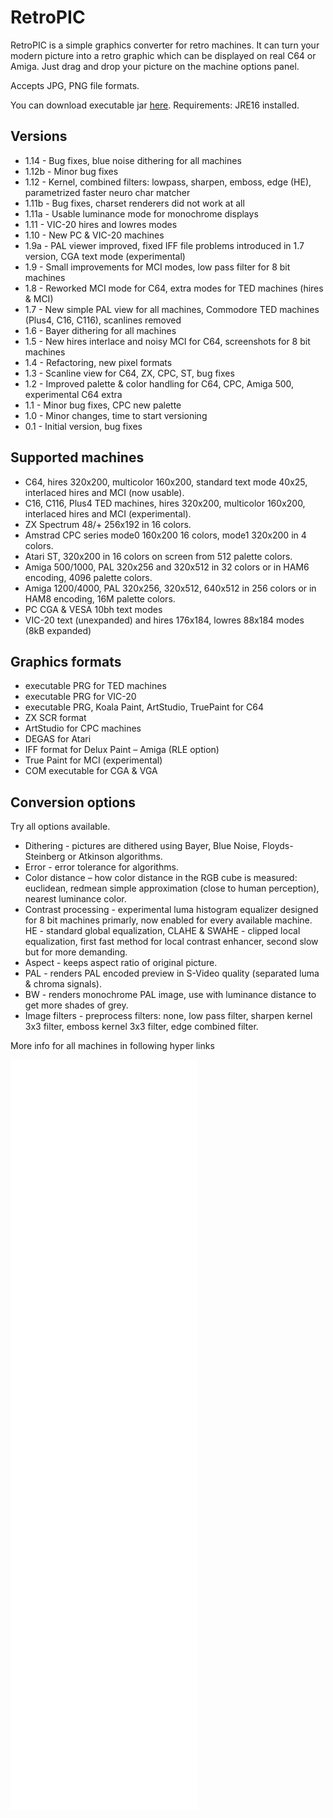 # RetroPIC

RetroPIC is a simple graphics converter for retro machines. It can turn your modern picture into a retro graphic which can be displayed on real C64 or Amiga. Just drag and drop your picture on the machine options panel.

Accepts JPG, PNG file formats.

You can download executable jar [here](retropic.jar).
Requirements: JRE16 installed.

## Versions

* 1.14  - Bug fixes, blue noise dithering for all machines
* 1.12b - Minor bug fixes
* 1.12  - Kernel, combined filters: lowpass, sharpen, emboss, edge (HE), parametrized faster neuro char matcher 
* 1.11b - Bug fixes, charset renderers did not work at all
* 1.11a - Usable luminance mode for monochrome displays
* 1.11  - VIC-20 hires and lowres modes
* 1.10  - New PC & VIC-20 machines
* 1.9a  - PAL viewer improved, fixed IFF file problems introduced in 1.7 version, CGA text mode (experimental) 
* 1.9   - Small improvements for MCI modes, low pass filter for 8 bit machines
* 1.8   - Reworked MCI mode for C64, extra modes for TED machines (hires & MCI)
* 1.7   - New simple PAL view for all machines, Commodore TED machines (Plus4, C16, C116), scanlines removed
* 1.6   - Bayer dithering for all machines
* 1.5   - New hires interlace and noisy MCI for C64, screenshots for 8 bit machines
* 1.4   - Refactoring, new pixel formats
* 1.3   - Scanline view for C64, ZX, CPC, ST, bug fixes
* 1.2   - Improved palette & color handling for C64, CPC, Amiga 500, experimental C64 extra 
* 1.1   - Minor bug fixes, CPC new palette
* 1.0   - Minor changes, time to start versioning
* 0.1   - Initial version, bug fixes

## Supported machines

* C64, hires 320x200, multicolor 160x200, standard text mode 40x25, interlaced hires and MCI (now usable).
* C16, C116, Plus4 TED machines, hires 320x200, multicolor 160x200, interlaced hires and MCI (experimental).
* ZX Spectrum 48/+ 256x192 in 16 colors.
* Amstrad CPC series mode0 160x200 16 colors, mode1 320x200 in 4 colors.
* Atari ST, 320x200 in 16 colors on screen from 512 palette colors.
* Amiga 500/1000, PAL 320x256 and 320x512 in 32 colors or in HAM6 encoding, 4096 palette colors.
* Amiga 1200/4000, PAL 320x256, 320x512, 640x512 in 256 colors or in HAM8 encoding, 16M palette colors.
* PC CGA & VESA 10bh text modes
* VIC-20 text (unexpanded) and hires 176x184, lowres 88x184 modes (8kB expanded) 

## Graphics formats

* executable PRG for TED machines
* executable PRG for VIC-20 
* executable PRG, Koala Paint, ArtStudio, TruePaint for C64
* ZX SCR format
* ArtStudio for CPC machines
* DEGAS for Atari
* IFF format for Delux Paint – Amiga (RLE option)
* True Paint for MCI (experimental)
* COM executable for CGA & VGA

## Conversion options

Try all options available.

* Dithering - pictures are dithered using Bayer, Blue Noise, Floyds-Steinberg or Atkinson algorithms.
* Error - error tolerance for algorithms.
* Color distance – how color distance in the RGB cube is measured: euclidean, redmean simple approximation (close to human perception), nearest luminance color.
* Contrast processing - experimental luma histogram equalizer designed for 8 bit machines primarly, now enabled for every available machine. HE - standard global equalization, CLAHE & SWAHE - clipped local equalization, first fast method for local contrast enhancer, second slow but for more demanding.
* Aspect - keeps aspect ratio of original picture.
* PAL - renders PAL encoded preview in S-Video quality (separated luma & chroma signals).
* BW - renders monochrome PAL image, use with luminance distance to get more shades of grey.
* Image filters - preprocess filters: none, low pass filter, sharpen kernel 3x3 filter, emboss kernel 3x3 filter, edge combined filter.

More info for all machines in following hyper links

![C64](assets/c64.md)
![Plus4](assets/plus4.md)
![ZX](assets/zx.md)
![CPC](assets/cpc.md)
![ST](assets/st.md)
![Amiga](assets/amiga.md)
![PC](assets/pc.md)
![VIC20](assets/vic20.md)
